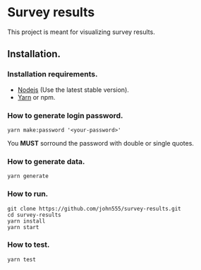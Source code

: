 # Survey results

This project is meant for visualizing survey results.

## Installation.

### Installation requirements.
- [Nodejs](https://nodejs.org/en/download/) (Use the latest stable version).
- [Yarn](https://yarnpkg.com/en/docs/install) or npm.

### How to generate login password.
```
yarn make:password '<your-password>'
```
You __MUST__ sorround the password with double or single quotes.

### How to generate data.
```
yarn generate
```

### How to run.
```
git clone https://github.com/john555/survey-results.git
cd survey-results
yarn install
yarn start
```

### How to test.

```
yarn test
```
